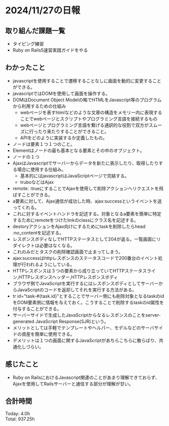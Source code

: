 # 2024/11/27の日報
## 取り組んだ課題一覧
* タイピング練習
* Ruby on Rails5速習実践ガイドをやる
## わかったこと
* javascriptを使用することで遷移することなしに画面を動的に変更することができる。
* javascriptではDOMを使用して画面を操作する。
* DOMはDocument Object Modelの略でHTMLをJavascript等のプログラムから利用するための仕組み
  *  webページを表すhtmlなどのような文章の構造をメモリー内に表現することでwebページとスクリプトやプログラミング言語を接続するもの
  *  webページとプログラミング言語を繋げる通訳的な役割で双方がスムーズに行ったり来たりすることができること。
  *  APIをどのように実装するか定義したもの。
*  ノードは要素１つ１つのこと。
*  Elementはノードの最も基本となる要素とその中のオブジェクト。
  *  ノードの１つ
* AjaxはJavascriptでサーバーからデータを新たに表示したり、取得したりする場合に使用する仕組み。
  *  基本的にはjavascriptはJavaScriptページで完結する。
  *  truboなどはAjax
*  remote: :trueにすることでAjaxを使用して削除アクションへリクエストを飛ばすことができる。
  * a要素に対して、Ajax通信が成功した時、ajax:successというイベントを送ってくれる。
  * これに対するイベントハンドラを記述する。対象となるa要素を簡単に特定するためにremoteをつけたlinkのclassにクラス名を記述する。  
*  destoryアクションをAjax向けにするためにtaskを削除したらhead :no_contentを記述する。
  * レスポンスボディなしでHTTPステータスとして204が返る。一覧画面にリダイレクトは必要はなくなる。
  * これのみだとタスクの削除確認画面で止まってしまう。
* ajax:successはhttpレスポンスのステータスコードで200番台のイベント処理が行われるようにしている。
* HTTPレスポンスは３つの要素から成り立っていてHTTPステータスライン,HTTPレスポンスヘッダー,HTTPレスポンスボディ
* ブラウザ側でJavaScriptを実行するにはレスポンスボディとしてサーバーからJavaScriptのコードを返却してそれを実行する方法がある。
* tr id="task-#{task.id}"とすることでサーバー側にも削除対象となるtaskのidをDOM要素側に情報を与えておく。こうすることで削除するtaskのid属性を付与することができる。
*  サーバーサイドで生成したJavaScriptからなるレスポンスのことをserver-generated JavaScript Response(SJR)という。
  * メリットとしては手軽でテンプレートやヘルパー、モデルなどのサーバサイドの資産を簡単に使用できる。
  * デメリットは１つの画面に関するJavaScriptがあちらこちらに散らばり、共通化しづらい。   
## 感じたこと
* Ruby on RailsにおけるJavascript関連のことがあまり理解できておらず、Ajaxを使用してRailsサーバーと通信する部分が理解が甘い。
## 合計時間  
Today: 4.0h<br>
Total: 937.25h
